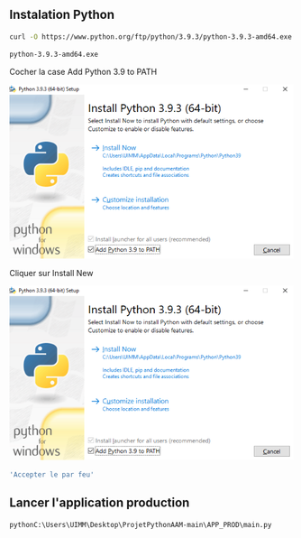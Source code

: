 ## Instalation Python
```bash
curl -O https://www.python.org/ftp/python/3.9.3/python-3.9.3-amd64.exe
```
```bash
python-3.9.3-amd64.exe
```
Cocher la case Add Python 3.9 to PATH

![Cocher la case Add Python 3.9 to PATH](Image_README/MicrosoftTeams-image-2.png)

Cliquer sur Install New

![Cliquer sur Install New](Image_README/MicrosoftTeams-image-2.png)
```bash
'Accepter le par feu'
```

## Lancer l'application production
```bash
pythonC:\Users\UIMM\Desktop\ProjetPythonAAM-main\APP_PROD\main.py
```
